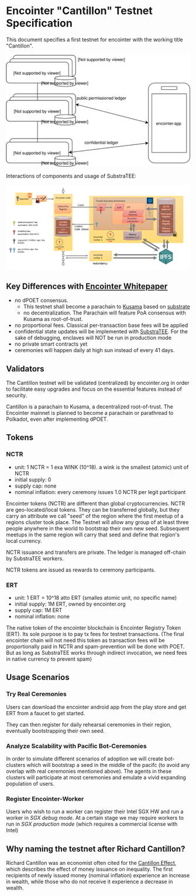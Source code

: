 # Encointer "Cantillon" Testnet Specification

This document specifies a first testnet for encointer with the working title "Cantillon". 

![Cantillon Testnet Architecture](./Cantillon-Testnet-Overview.svg)

Interactions of components and usage of SubstraTEE:

![Encointer SubstraTEE interaction](encointer-testnet-cantillon-component-interaction.png)

## Key Differences with [Encointer Whitepaper](https://github.com/encointer/whitepaper)

  * no dPOET consensus. 
    * This testnet shall become a parachain to [Kusama](https://kusama.network/) based on [substrate](https://substrate.dev)
    * no decentralization. The Parachain will feature PoA consensus with Kusama as root-of-trust.
  * no proportional fees. Classical per-transaction base fees will be applied
  * confidential state updates will be implemented with [SubstraTEE](https://github.com/scs/substraTEE). For the sake of debugging, enclaves will NOT be run in production mode
  * no private smart contracts yet
  * ceremonies will happen daily at high sun instead of every 41 days.
  
## Validators

The Cantillon testnet will be validated (centralized) by encointer.org in order to facilitate easy upgrades and focus on the essential features instead of security. 

Cantillon is a parachain to Kusama, a decentralized root-of-trust.
The Encointer mainnet is planned to become a parachain or parathread to Polkadot, even after implementing dPOET.

## Tokens

### NCTR
  * unit: 1 NCTR = 1 exa WINK (10^18). a wink is the smallest (atomic) unit of NCTR
  * initial supply: 0
  * supply cap: none
  * nominal inflation: every ceremony issues 1.0 NCTR per legit participant

Encointer tokens (NCTR) are different than global cryptocurrencies. NCTR are geo-located/local tokens. They can be transferred globally, but they carry an attribute we call "seed" of the region where the first meetup of a regions cluster took place. 
The Testnet will allow any group of at least three people anywhere in the world to bootstrap their own new seed. Subsequent meetups in the same region will carry that seed and define that region's local currency.

NCTR issuance and transfers are private. The ledger is managed off-chain by SubstraTEE workers.

NCTR tokens are issued as rewards to ceremony participants.

### ERT
  * unit: 1 ERT = 10^18 atto ERT (smalles atomic unit, no specific name)
  * initial supply: 1M ERT, owned by encointer.org
  * supply cap: 1M ERT
  * nominal inflation: none
  
The native token of the encointer blockchain is Encointer Registry Token (ERT). Its sole purpose is to pay tx fees for testnet transactions. (The final encointer chain will not need this token as transaction fees will be proportionally paid in NCTR and spam-prevention will be done with POET. But as long as SubstraTEE works through indirect invocation, we need fees in native currency to prevent spam)

## Usage Scenarios

### Try Real Ceremonies

Users can download the encointer android app from the play store and get ERT from a faucet to get started.

They can then register for daily rehearsal ceremonies in their region, eventually bootstrapping their own seed. 

### Analyze Scalability with Pacific Bot-Ceremonies

In order to simulate different scenarios of adoption we will create bot-clusters which will bootstrap a seed in the middle of the pacifc (to avoid any overlap with real ceremonies mentioned above). The agents in these clusters will participate at most ceremonies and emulate a vivid expanding population of users.

### Register Encointer-Worker

Users who wish to run a worker can register their Intel SGX HW and run a worker in *SGX debug mode*. At a certain stage we may require workers to run in *SGX production mode* (which requires a commercial license with Intel)

## Why naming the testnet after Richard Cantillon?
Richard Cantillon was an economist often cited for the [Cantillon Effect](https://mises.org/library/5-cantillon-effects), 
which describes the effect of money issuance on inequality. The first recipients of newly issued money (nominal inflation) experience an increase in wealth, while those who do not receive it experience a decrease in wealth.
